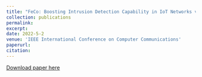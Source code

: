 ```yaml
---
title: "FeCo: Boosting Intrusion Detection Capability in IoT Networks via Contrastive Learning"
collection: publications
permalink: 
excerpt: 
date: 2022-5-2
venue: 'IEEE International Conference on Computer Communications'
paperurl: 
citation: 
---
```



[Download paper here](http://ning-wang1.github.io/files/feco.pdf)

